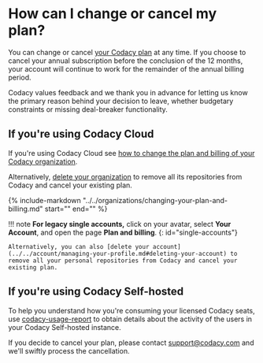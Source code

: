 # How can I change or cancel my plan?

You can change or cancel [your Codacy plan](https://www.codacy.com/pricing) at any time. If you choose to cancel your annual subscription before the conclusion of the 12 months, your account will continue to work for the remainder of the annual billing period.

Codacy values feedback and we thank you in advance for letting us know the primary reason behind your decision to leave, whether budgetary constraints or missing deal-breaker functionality.

## If you're using Codacy Cloud

If you're using Codacy Cloud see [how to change the plan and billing of your Codacy organization](../../organizations/changing-your-plan-and-billing.md).

Alternatively, [delete your organization](../../organizations/what-are-synced-organizations.md#deleting-an-organization) to remove all its repositories from Codacy and cancel your existing plan.

{%
    include-markdown "../../organizations/changing-your-plan-and-billing.md"
    start="<!--start-github-marketplace-->"
    end="<!--end-github-marketplaces-->"
%}

!!! note
    **For legacy single accounts,** click on your avatar, select **Your Account**, and open the page **Plan and billing**.
    {: id="single-accounts"}

    Alternatively, you can also [delete your account](../../account/managing-your-profile.md#deleting-your-account) to remove all your personal repositories from Codacy and cancel your existing plan.

## If you're using Codacy Self-hosted

To help you understand how you're consuming your licensed Codacy seats, use [<span class="skip-vale">codacy-usage-report</span>](https://github.com/codacy/codacy-usage-report) to obtain details about the activity of the users in your Codacy Self-hosted instance.

If you decide to cancel your plan, please contact <support@codacy.com> and we'll swiftly process the cancellation.
